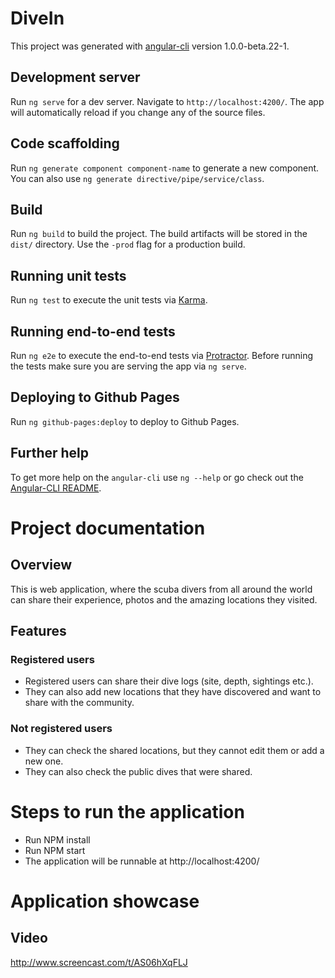# DiveIn

This project was generated with [angular-cli](https://github.com/angular/angular-cli) version 1.0.0-beta.22-1.

## Development server
Run `ng serve` for a dev server. Navigate to `http://localhost:4200/`. The app will automatically reload if you change any of the source files.

## Code scaffolding

Run `ng generate component component-name` to generate a new component. You can also use `ng generate directive/pipe/service/class`.

## Build

Run `ng build` to build the project. The build artifacts will be stored in the `dist/` directory. Use the `-prod` flag for a production build.

## Running unit tests

Run `ng test` to execute the unit tests via [Karma](https://karma-runner.github.io).

## Running end-to-end tests

Run `ng e2e` to execute the end-to-end tests via [Protractor](http://www.protractortest.org/).
Before running the tests make sure you are serving the app via `ng serve`.

## Deploying to Github Pages

Run `ng github-pages:deploy` to deploy to Github Pages.

## Further help

To get more help on the `angular-cli` use `ng --help` or go check out the [Angular-CLI README](https://github.com/angular/angular-cli/blob/master/README.md).

# Project documentation

## Overview

This is web application, where the scuba divers from all around the world can share their experience, photos and the amazing locations they visited.

## Features

### Registered users

- Registered users can share their dive logs (site, depth, sightings etc.).
- They can also add new locations that they have discovered and want to share with the community.

### Not registered users

- They can check the shared locations, but they cannot edit them or add a new one.
- They can also check the public dives that were shared.

# Steps to run the application

- Run NPM install
- Run NPM start
- The application will be runnable at http://localhost:4200/

# Application showcase

## Video

http://www.screencast.com/t/AS06hXqFLJ
